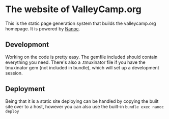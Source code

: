 # The website of ValleyCamp.org

This is the static page generation system that builds the valleycamp.org homepage.
It is powered by [Nanoc](http://nanoc.ws).

## Developmont
Working on the code is pretty easy. The gemfile included should contain everything you need. There's also a .tmuxinator file if you have the tmuxinator gem (not included in bundle), which will set up a development session.

## Deployment
Being that it is a static site deploying can be handled by copying the built site over to a host, however you can also use the built-in `bundle exec nanoc deploy`
